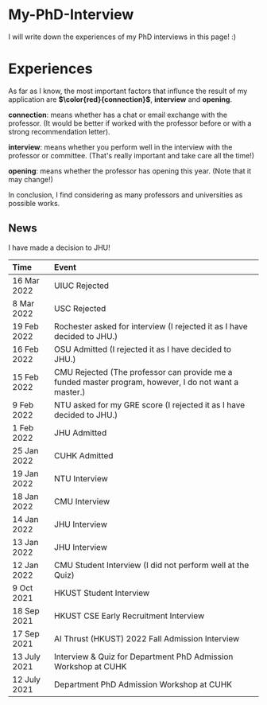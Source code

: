 # My-PhD-Interview

I will write down the experiences of my PhD interviews in this page!
:)

# Experiences
As far as I know, the most important factors that influnce the result of my application are **$\color{red}{connection}$**, **interview** and **opening**.

**connection**: means whether has a chat or email exchange with the professor. (It would be better if worked with the professor before or with a strong recommendation letter).

**interview**: means whether you perform well in the interview with the professor or committee. (That's really important and take care all the time!)

**opening**: means whether the professor has opening this year. (Note that it may change!)

In conclusion, I find considering as many professors and universities as possible works.


## News
I have made a decision to JHU!

|Time|Event|
| :-----|:----- |
|16 Mar 2022 | UIUC Rejected|
|8 Mar 2022 | USC Rejected|
|19 Feb 2022 | Rochester asked for interview (I rejected it as I have decided to JHU.)|
|16 Feb 2022 | OSU Admitted (I rejected it as I have decided to JHU.)|
|15 Feb 2022 | CMU Rejected (The professor can provide me a funded master program, however, I do not want a master.)|
|9 Feb 2022 | NTU asked for my GRE score (I rejected it as I have decided to JHU.)|
|1 Feb 2022 | JHU Admitted|
|25 Jan 2022 | CUHK Admitted|
|19 Jan 2022 | NTU Interview|
|18 Jan 2022 | CMU Interview|
|14 Jan 2022 | JHU Interview|
|13 Jan 2022 | JHU Interview|
|12 Jan 2022 | CMU Student Interview (I did not perform well at the Quiz)|
|9 Oct 2021 | HKUST Student Interview|
|18 Sep 2021 | HKUST CSE Early Recruitment Interview|
|17 Sep 2021 | AI Thrust (HKUST) 2022 Fall Admission Interview|
|13 July 2021 | Interview & Quiz for Department PhD Admission Workshop at CUHK|
|12 July 2021 | Department PhD Admission Workshop at CUHK|
